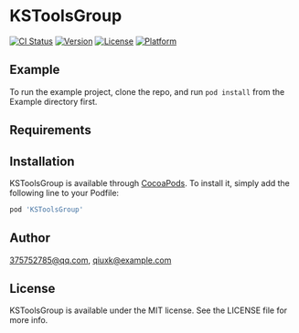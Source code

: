 # KSToolsGroup

[![CI Status](https://img.shields.io/travis/375752785@qq.com/KSToolsGroup.svg?style=flat)](https://travis-ci.org/375752785@qq.com/KSToolsGroup)
[![Version](https://img.shields.io/cocoapods/v/KSToolsGroup.svg?style=flat)](https://cocoapods.org/pods/KSToolsGroup)
[![License](https://img.shields.io/cocoapods/l/KSToolsGroup.svg?style=flat)](https://cocoapods.org/pods/KSToolsGroup)
[![Platform](https://img.shields.io/cocoapods/p/KSToolsGroup.svg?style=flat)](https://cocoapods.org/pods/KSToolsGroup)

## Example

To run the example project, clone the repo, and run `pod install` from the Example directory first.

## Requirements

## Installation

KSToolsGroup is available through [CocoaPods](https://cocoapods.org). To install
it, simply add the following line to your Podfile:

```ruby
pod 'KSToolsGroup'
```

## Author

375752785@qq.com, qiuxk@example.com

## License

KSToolsGroup is available under the MIT license. See the LICENSE file for more info.
